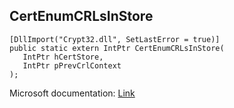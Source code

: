 ## CertEnumCRLsInStore

```
[DllImport("Crypt32.dll", SetLastError = true)]
public static extern IntPtr CertEnumCRLsInStore(
   IntPtr hCertStore,
   IntPtr pPrevCrlContext
);
```

Microsoft documentation: [Link](https://docs.microsoft.com/en-us/windows/win32/api/wincrypt/nf-wincrypt-certenumcrlsinstore)
